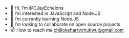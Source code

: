 - 👋 Hi, I’m @CJayEchelons
- 👀 I’m interested in JavaScript and Node.JS
- 🌱 I’m currently learning Node.JS
- 💞️ I’m looking to collaborate on open source projects
- 📫 How to reach me chijiokeharrychukwu@gmail.com

<!---
CJayEchelons/CJayEchelons is a ✨ special ✨ repository because its `README.md` (this file) appears on your GitHub profile.
You can click the Preview link to take a look at your changes.
--->
